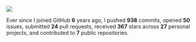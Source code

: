 ![](https://github.com/beucismis/beucismis/assets/40023234/e092789a-a89c-4c8c-baa8-2ddbe8ce9548)

Ever since I joined GitHub **6** years ago, I pushed **938** commits, opened **50** issues, submitted **24** pull requests, received **367** stars across **27** personal projects, and contributed to **7** public repositories.
